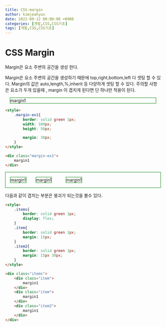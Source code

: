 ```yaml
---
title: CSS-margin
author: kimjeahyun
date: 2022-09-12 00:00:00 +0900
categories: [개발,CSS,CSS기초]
tags: [개발,CSS,CSS기초]
---
```


<style>
    .margin-ex1{
        border: solid green 1px;
        margin: 15px;
    }
    .items{
        border: solid green 1px;
        display: flex;
    }
    .item{
        border: solid green 1px;
        margin: 15px;
    }
    .item2{
        border: solid green 1px;
        margin: 15px 30px;
    }
</style>

# CSS Margin 

Margin은 요소 주변의 공간을 생성 한다.

Margin은 요소 주변의 공간을 생성하기 때문에 top,right,bottom,left 다 셋팅 할 수 있다. Margin의 값은 auto,length,%,inherit 등 다양하게 셋팅 할 수 있다.
주의할 사항은 요소가 두개 있을때 , margin 이 겹치게 된다면 단 하나만 적용이 된다.

<div class="margin-ex1">
    margin1
</div>


```html
<style>
    .margin-ex1{
        border: solid green 1px;
        width: 100px;
        height: 50px;

        margin: 30px;
    }
</style>

<div class="margin-ex1">
    margin1
</div>

```

<div class="items">
    <div class="item">
        margin1
    </div>
    <div class="item">
        margin1
    </div>
    <div class="item2">
        margin1
    </div>
</div>

다음과 같이 겹치는 부분은 붕괴가 되는것을 볼수 있다.

```html
<style>
    .items{
        border: solid green 1px;
        display: flex;
    }
    .item{
        border: solid green 1px;
        margin: 15px;
    }
    .item2{
        border: solid green 1px;
        margin: 15px 30px;
    }
</style>

<div class="items">
    <div class="item">
        margin1
    </div>
    <div class="item">
        margin1
    </div>
    <div class="item2">
        margin1
    </div>
</div>
```